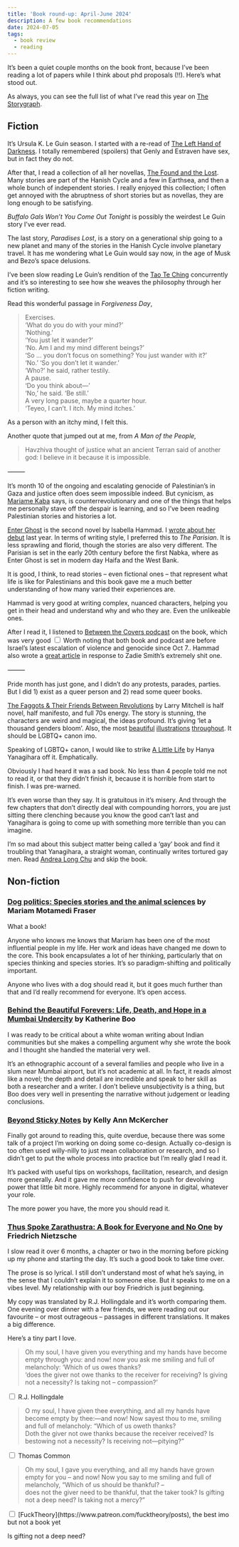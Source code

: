 ```yaml
---
title: 'Book round-up: April-June 2024'
description: A few book recommendations   
date: 2024-07-05
tags:
  - book review 
  - reading
---
```


It’s been a quiet couple months on the book front, because I’ve been reading a lot of papers while I think about phd proposals (!!). Here’s what stood out. 

As always, you can see the full list of what I’ve read this year on [The Storygraph](https://app.thestorygraph.com/books-read/soniaturcotte?year=2024).

## Fiction 

It’s Ursula K. Le Guin season. I started with a re-read of [The Left Hand of Darkness](https://www.ursulakleguin.com/left-hand-darkness). I totally remembered (spoilers) that Genly and Estraven have sex, but in fact they do not. 

After that, I read a collection of all her novellas, [The Found and the Lost](https://www.ursulakleguin.com/the-found-and-the-lost). Many stories are part of the Hanish Cycle and a few in Earthsea, and then a whole bunch of independent stories. I really enjoyed this collection; I often get annoyed with the abruptness of short stories but as novellas, they are long enough to be satisfying.  

*Buffalo Gals Won’t You Come Out Tonight* is possibly the weirdest Le Guin story I’ve ever read.  

The last story, *Paradises Lost*, is a story on a generational ship going to a new planet and many of the stories in the Hanish Cycle involve planetary travel. It has me wondering what Le Guin would say now, in the age of Musk and Bezo’s space delusions. 

I’ve been slow reading Le Guin’s rendition of the [Tao Te Ching](https://www.ursulakleguin.com/lao-tzu-the-tao-te-ching) concurrently and it’s so interesting to see how she weaves the philosophy through her fiction writing. 

Read this wonderful passage in *Forgiveness Day*,

> Exercises.     
> ‘What do you do with your mind?’    
> ‘Nothing.’    
> ‘You just let it wander?’    
> ‘No. Am I and my mind different beings?’    
> ‘So … you don’t focus on something? You just wander with it?’    
> ‘No.’    ‘So you don’t let it wander.’     
> ‘Who?’ he said, rather testily.    
> A pause.    
> ‘Do you think about—’    
> ‘No,’ he said. ‘Be still.’    
> A very long pause, maybe a quarter hour.    
> ‘Teyeo, I can’t. I itch. My mind itches.’

As a person with an itchy mind, I felt this.

Another quote that jumped out at me, from *A Man of the People,* 

> Havzhiva thought of justice what an ancient Terran said of another god: I believe in it because it is impossible.

⸻

It’s month 10 of the ongoing and escalating genocide of Palestinian’s in Gaza and justice often does seem impossible indeed. But cynicism, as [Mariame Kaba](https://bsky.app/profile/prisonculture.bsky.social/post/3kvzk2fz6h72l) says, is counterrevolutionary and one of the things that helps me personally stave off the despair is learning, and so I’ve been reading Palestinian stories and histories a lot. 

[Enter Ghost](https://app.thestorygraph.com/books/293521c3-69ce-4504-8302-9d160bc73443) is the second novel by Isabella Hammad. I [wrote about her debut](book-roundup-june-aug-2023/) last year. In terms of writing style, I preferred this to *The Parisian*. It is less sprawling and florid, though the stories are also very different. The Parisian is set in the early 20th century before the first Nabka, where as Enter Ghost is set in modern day Haifa and the West Bank. 

It is good, I think, to read stories – even fictional ones – that represent what life is like for Palestinians and this book gave me a much better understanding of how many varied their experiences are.  

Hammad is very good at writing complex, nuanced characters, helping you get in their head and understand why and who they are. Even the unlikeable ones. 

After I read it, I listened to [Between the Covers podcast](https://tinhouse.com/podcast/isabella-hammad-enter-ghost/) on the book, which was very good<label for="sn-timeline" class="margin-toggle sidenote-number"></label>
  <input type="checkbox" id="sn-timeline" class="margin-toggle"/>
  <span class="sidenote">Worth noting that both book and podcast are before Israel’s latest escalation of violence and genocide since Oct 7.</span>. Hammad also wrote a [great article](https://www.nybooks.com/online/2024/06/13/acts-of-language-isabella-hammad/) in response to Zadie Smith’s extremely shit one.

⸻

Pride month has just gone, and I didn’t do any protests, parades, parties. But I did 1) exist as a queer person and 2) read some queer books. 

[The Faggots & Their Friends Between Revolutions](https://app.thestorygraph.com/books/dfe9cbfb-a8dc-4881-865b-88457738813d) by Larry Mitchell is half novel, half manifesto, and full 70s energy. The story is stunning, the characters are weird and magical, the ideas profound. It’s giving ‘let a thousand genders bloom’. Also, the most [beautiful](https://www.thenation.com/wp-content/uploads/2019/08/Pages-from-FAGGOTS-Final-19crop.jpg) [illustrations](https://i0.wp.com/filthydreams.org/wp-content/uploads/2019/07/tumblr_nueawitntd1r4kyx2o1_500.png?ssl=1) [throughout](https://compote.slate.com/images/d75464af-4122-4ea0-b84d-4e2e41585515.jpeg?crop=1560,1040,x0,y0&width=1440). It should be LGBTQ+ canon imo. 

Speaking of LGBTQ+ canon, I would like to strike [A Little Life](https://app.thestorygraph.com/books/f6fdff7f-2962-409f-8ede-72279b40f4a4) by Hanya Yanagihara off it. Emphatically.

Obviously I had heard it was a sad book. No less than 4 people told me not to read it, or that they didn’t finish it, because it is horrible from start to finish. I was pre-warned.

It’s even worse than they say. It is gratuitous in it’s misery. And through the few chapters that don’t directly deal with compounding horrors, you are just sitting there clenching because you know the good can’t last and Yanagihara is going to come up with something more terrible than you can imagine.

I’m so mad about this subject matter being called a ‘gay’ book and find it troubling that Yanagihara, a straight woman, continually writes tortured gay men. Read [Andrea Long Chu](https://www.vulture.com/article/hanya-yanagihara-review.html) and skip the book.

## Non-fiction

### [Dog politics: Species stories and the animal sciences](https://www.manchesterhive.com/display/9781526174819/9781526174819.xml) by Mariam Motamedi Fraser

What a book! 

Anyone who knows me knows that Mariam has been one of the most influential people in my life. Her work and ideas have changed me down to the core. This book encapsulates a lot of her thinking, particularly that on species thinking and species stories. It’s so paradigm-shifting and politically important.

Anyone who lives with a dog should read it, but it goes much further than that and I’d really recommend for everyone. It’s open access. 

### [Behind the Beautiful Forevers: Life, Death, and Hope in a Mumbai Undercity](https://app.thestorygraph.com/books/425bb958-1f72-46b5-9ff0-270fd7ded4aa) by Katherine Boo

I was ready to be critical about a white woman writing about Indian communities but she makes a compelling argument why she wrote the book and I thought she handled the material very well. 

It’s an ethnographic account of a several families and people who live in a slum near Mumbai airport, but it’s not academic at all. In fact, it reads almost like a novel; the depth and detail are incredible and speak to her skill as both a researcher and a writer. I don’t believe unsubjectivity is a thing, but Boo does very well in presenting the narrative without judgement or leading conclusions. 

### [Beyond Sticky Notes](https://www.beyondstickynotes.com/tellmemore) by Kelly Ann McKercher

Finally got around to reading this, quite overdue, because there was some talk of a project I’m working on doing some co-design. Actually co-design is too often used willy-nilly to just mean collaboration or research, and so I didn’t get to put the whole process into practice but I’m really glad I read it. 

It’s packed with useful tips on workshops, facilitation, research, and design more generally. And it gave me more confidence to push for devolving power that little bit more. Highly recommend for anyone in digital, whatever your role. 

The more power you have, the more you should read it. 

### [Thus Spoke Zarathustra: A Book for Everyone and No One](https://www.gutenberg.org/files/1998/1998-h/1998-h.htm) by Friedrich Nietzsche

I slow read it over 6 months, a chapter or two in the morning before picking up my phone and starting the day. It’s such a good book to take time over. 

The prose is so lyrical. I still don’t understand most of what he’s saying, in the sense that I couldn’t explain it to someone else. But it speaks to me on a vibes level. My relationship with our boy Friedrich is just beginning.

My copy was translated by R.J. Hollingdale and it’s worth comparing them. One evening over dinner with a few friends, we were reading out our favourite – or most outrageous – passages in different translations. It makes a big difference.

Here’s a tiny part I love. 

> Oh my soul, I have given you everything and my hands have become empty through you: and now! now you ask me smiling and full of melancholy: ‘Which of us owes thanks?    
> ‘does the giver not owe thanks to the receiver for receiving? Is giving not a necessity? Is taking not – compassion?’
<label for="sn-hollingdale" class="margin-toggle sidenote-number"></label>
  <input type="checkbox" id="sn-hollingdale" class="margin-toggle"/>
  <span class="sidenote">R.J. Hollingdale</span>

> O my soul, I have given thee everything, and all my hands have become empty by thee:—and now! Now sayest thou to me, smiling and full of melancholy: “Which of us oweth thanks?       
> Doth the giver not owe thanks because the receiver received? Is bestowing not a necessity? Is receiving not—pitying?” <label for="sn-common" class="margin-toggle sidenote-number"></label>
  <input type="checkbox" id="sn-common" class="margin-toggle"/>
  <span class="sidenote">Thomas Common</span>

> Oh my soul, I gave you everything, and all my hands have grown empty for you – and now! Now you say to me smiling and full of melancholy, “Which of us should be thankful? –    
> does not the giver need to be thankful, that the taker took? Is gifting not a deep need? Is taking not a mercy?”
<label for="sn-fucktheory" class="margin-toggle sidenote-number"></label>
  <input type="checkbox" id="sn-fucktheory" class="margin-toggle"/>
  <span class="sidenote">[FuckTheory](https://www.patreon.com/fucktheory/posts), the best imo but not a book yet</span>

Is gifting not a deep need? 
